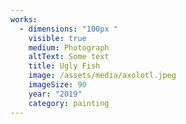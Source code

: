 ```yaml
---
works:
  - dimensions: "100px "
    visible: true
    medium: Photograph
    altText: Some text
    title: Ugly Fish
    image: /assets/media/axolotl.jpeg
    imageSize: 90
    year: "2019"
    category: painting
---
```


